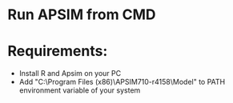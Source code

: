 # Run APSIM from CMD

# Requirements:
- Install R and Apsim on your PC
- Add "C:\Program Files (x86)\APSIM710-r4158\Model" to PATH environment variable of your system
